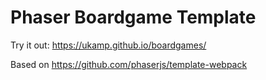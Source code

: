 # Phaser Boardgame Template

Try it out: https://ukamp.github.io/boardgames/

Based on https://github.com/phaserjs/template-webpack

